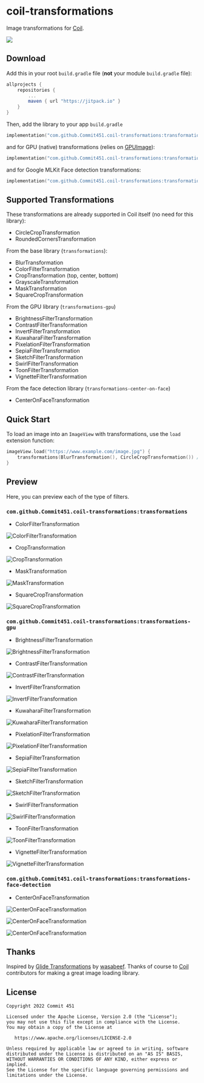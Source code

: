 # coil-transformations
Image transformations for [Coil](https://github.com/coil-kt/coil).

[![](https://jitpack.io/v/Commit451/coil-transformations.svg)](https://jitpack.io/#Commit451/coil-transformations)

## Download
Add this in your root `build.gradle` file (**not** your module `build.gradle` file):

```gradle
allprojects {
	repositories {
		...
		maven { url "https://jitpack.io" }
	}
}
```
Then, add the library to your app `build.gradle`
```kotlin
implementation("com.github.Commit451.coil-transformations:transformations:latest.version.here")
```
and for GPU (native) transformations (relies on [GPUImage](https://github.com/cats-oss/android-gpuimage)):
```kotlin
implementation("com.github.Commit451.coil-transformations:transformations-gpu:latest.version.here")
```
and for Google MLKit Face detection transformations:
```kotlin
implementation("com.github.Commit451.coil-transformations:transformations-face-detection:latest.version.here")
```
## Supported Transformations
These transformations are already supported in Coil itself (no need for this library):
- CircleCropTransformation
- RoundedCornersTransformation

From the base library (`transformations`):
- BlurTransformation
- ColorFilterTransformation
- CropTransformation (top, center, bottom)
- GrayscaleTransformation
- MaskTransformation
- SquareCropTransformation

From the GPU library (`transformations-gpu`)
- BrightnessFilterTransformation
- ContrastFilterTransformation
- InvertFilterTransformation
- KuwaharaFilterTransformation
- PixelationFilterTransformation
- SepiaFilterTransformation
- SketchFilterTransformation
- SwirlFilterTransformation
- ToonFilterTransformation
- VignetteFilterTransformation

From the face detection library (`transformations-center-on-face`)
- CenterOnFaceTransformation

## Quick Start
To load an image into an `ImageView` with transformations, use the `load` extension function:
```kotlin
imageView.load("https://www.example.com/image.jpg") {
    transformations(BlurTransformation(), CircleCropTransformation()) // You can add as many as desired
}
```

## Preview
Here, you can preview each of the type of filters.

### `com.github.Commit451.coil-transformations:transformations`
- ColorFilterTransformation

![ColorFilterTransformation](preview/images/color-filter.png)

- CropTransformation

![CropTransformation](preview/images/center-crop.png)

- MaskTransformation

![MaskTransformation](preview/images/mask.png)

- SquareCropTransformation

![SquareCropTransformation](preview/images/square-crop.png)

### `com.github.Commit451.coil-transformations:transformations-gpu`

- BrightnessFilterTransformation

![BrightnessFilterTransformation](preview/images/brightness.png)

- ContrastFilterTransformation

![ContrastFilterTransformation](preview/images/contrast.png)

- InvertFilterTransformation

![InvertFilterTransformation](preview/images/invert.png)

- KuwaharaFilterTransformation

![KuwaharaFilterTransformation](preview/images/kuwahara.png)

- PixelationFilterTransformation

![PixelationFilterTransformation](preview/images/pixelation.png)

- SepiaFilterTransformation

![SepiaFilterTransformation](preview/images/sepia.png)

- SketchFilterTransformation

![SketchFilterTransformation](preview/images/sketch.png)

- SwirlFilterTransformation

![SwirlFilterTransformation](preview/images/swirl.png)

- ToonFilterTransformation

![ToonFilterTransformation](preview/images/toon.png)

- VignetteFilterTransformation

![VignetteFilterTransformation](preview/images/vignette.png)

### `com.github.Commit451.coil-transformations:transformations-face-detection`

- CenterOnFaceTransformation

![CenterOnFaceTransformation](preview/images/COF-no-op-and-zero.png)

![CenterOnFaceTransformation](preview/images/COF-20-and-40.png)

![CenterOnFaceTransformation](preview/images/COF-80-and-100.png)


## Thanks
Inspired by [Glide Transformations](https://github.com/wasabeef/glide-transformations) by [wasabeef](https://github.com/wasabeef). Thanks of course to [Coil](https://github.com/coil-kt/coil) contributors for making a great image loading library.

## License

    Copyright 2022 Commit 451

    Licensed under the Apache License, Version 2.0 (the "License");
    you may not use this file except in compliance with the License.
    You may obtain a copy of the License at

       https://www.apache.org/licenses/LICENSE-2.0

    Unless required by applicable law or agreed to in writing, software
    distributed under the License is distributed on an "AS IS" BASIS,
    WITHOUT WARRANTIES OR CONDITIONS OF ANY KIND, either express or implied.
    See the License for the specific language governing permissions and
    limitations under the License.
